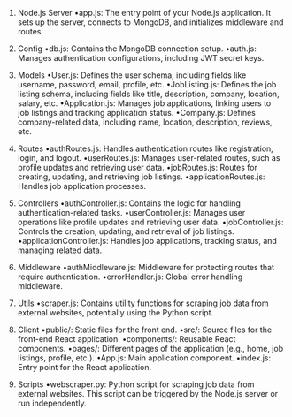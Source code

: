 1. Node.js Server
•app.js: The entry point of your Node.js application. It sets up the server, connects to MongoDB, and initializes middleware and routes.

2. Config
•db.js: Contains the MongoDB connection setup.
•auth.js: Manages authentication configurations, including JWT secret keys.

3. Models
•User.js: Defines the user schema, including fields like username, password, email, profile, etc.
•JobListing.js: Defines the job listing schema, including fields like title, description, company, location, salary, etc.
•Application.js: Manages job applications, linking users to job listings and tracking application status.
•Company.js: Defines company-related data, including name, location, description, reviews, etc.

4. Routes
•authRoutes.js: Handles authentication routes like registration, login, and logout.
•userRoutes.js: Manages user-related routes, such as profile updates and retrieving user data.
•jobRoutes.js: Routes for creating, updating, and retrieving job listings.
•applicationRoutes.js: Handles job application processes.

5. Controllers
•authController.js: Contains the logic for handling authentication-related tasks.
•userController.js: Manages user operations like profile updates and retrieving user data.
•jobController.js: Controls the creation, updating, and retrieval of job listings.
•applicationController.js: Handles job applications, tracking status, and managing related data.

6. Middleware
•authMiddleware.js: Middleware for protecting routes that require authentication.
•errorHandler.js: Global error handling middleware.

7. Utils
•scraper.js: Contains utility functions for scraping job data from external websites, potentially using the Python script.

8. Client
•public/: Static files for the front end.
•src/: Source files for the front-end React application.
•components/: Reusable React components.
•pages/: Different pages of the application (e.g., home, job listings, profile, etc.).
•App.js: Main application component.
•index.js: Entry point for the React application.

9. Scripts
•webscraper.py: Python script for scraping job data from external websites. This script can be triggered by the Node.js server or run independently.
